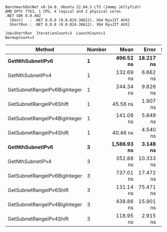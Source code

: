 ```

BenchmarkDotNet v0.14.0, Ubuntu 22.04.5 LTS (Jammy Jellyfish)
AMD EPYC 7763, 1 CPU, 4 logical and 2 physical cores
.NET SDK 8.0.402
  [Host]   : .NET 8.0.8 (8.0.824.36612), X64 RyuJIT AVX2
  ShortRun : .NET 8.0.8 (8.0.824.36612), X64 RyuJIT AVX2

Job=ShortRun  IterationCount=3  LaunchCount=1  
WarmupCount=3  

```
| Method                       | Number | Mean        | Error     | StdDev   | Min         | Max         | Gen0   | Allocated |
|----------------------------- |------- |------------:|----------:|---------:|------------:|------------:|-------:|----------:|
| **GetNthSubnetIPv6**             | **1**      |   **496.52 ns** | **18.217 ns** | **0.999 ns** |   **495.60 ns** |   **497.58 ns** | **0.0076** |     **696 B** |
| GetNthSubnetIPv4             | 1      |   132.69 ns |  6.662 ns | 0.365 ns |   132.37 ns |   133.09 ns | 0.0019 |     160 B |
| GetSubnetRangeIPv6BigInteger | 1      |   244.34 ns |  9.826 ns | 0.539 ns |   243.89 ns |   244.94 ns | 0.0048 |     432 B |
| GetSubnetRangeIPv6Shift      | 1      |    45.56 ns |  1.907 ns | 0.105 ns |    45.44 ns |    45.64 ns | 0.0019 |     160 B |
| GetSubnetRangeIPv4BigInteger | 1      |   141.08 ns |  5.849 ns | 0.321 ns |   140.74 ns |   141.38 ns | 0.0024 |     208 B |
| GetSubnetRangeIPv4Shift      | 1      |    40.46 ns |  4.540 ns | 0.249 ns |    40.19 ns |    40.68 ns | 0.0021 |     176 B |
| **GetNthSubnetIPv6**             | **3**      | **1,586.93 ns** |  **3.148 ns** | **0.173 ns** | **1,586.74 ns** | **1,587.08 ns** | **0.0248** |    **2168 B** |
| GetNthSubnetIPv4             | 3      |   352.88 ns | 10.333 ns | 0.566 ns |   352.38 ns |   353.49 ns | 0.0057 |     480 B |
| GetSubnetRangeIPv6BigInteger | 3      |   737.01 ns | 17.472 ns | 0.958 ns |   735.92 ns |   737.71 ns | 0.0153 |    1296 B |
| GetSubnetRangeIPv6Shift      | 3      |   131.14 ns | 75.471 ns | 4.137 ns |   128.58 ns |   135.92 ns | 0.0057 |     480 B |
| GetSubnetRangeIPv4BigInteger | 3      |   438.86 ns | 15.901 ns | 0.872 ns |   437.94 ns |   439.67 ns | 0.0072 |     624 B |
| GetSubnetRangeIPv4Shift      | 3      |   118.95 ns |  2.915 ns | 0.160 ns |   118.79 ns |   119.11 ns | 0.0062 |     528 B |
